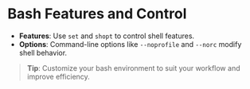 
# Bash Features and Control

- **Features**: Use `set` and `shopt` to control shell features.
- **Options**: Command-line options like `--noprofile` and `--norc` modify shell behavior.

> **Tip**: Customize your bash environment to suit your workflow and improve efficiency.

